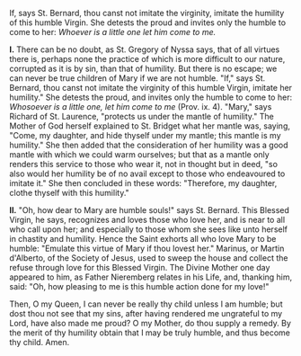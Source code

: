 
If, says St. Bernard, thou canst not imitate the virginity, imitate the humility of this humble Virgin. She detests the proud and invites only the humble to come to her: *Whoever is a little one let him come to me.*

**I\.** There can be no doubt, as St. Gregory of Nyssa says, that of all virtues there is, perhaps none the practice of which is more difficult to our nature, corrupted as it is by sin, than that of humility. But there is no escape; we can never be true children of Mary if we are not humble. \"If,\" says St. Bernard, thou canst not imitate the virginity of this humble Virgin, imitate her humility.\" She detests the proud, and invites only the humble to come to her: *Whosoever is a little one, let him come to me* (Prov. ix. 4). \"Mary,\" says Richard of St. Laurence, \"protects us under the mantle of humility.\" The Mother of God herself explained to St. Bridget what her mantle was, saying, \"Come, my daughter, and hide thyself under my mantle; this mantle is my humility.\" She then added that the consideration of her humility was a good mantle with which we could warm ourselves; but that as a mantle only renders this service to those who wear it, not in thought but in deed, \"so also would her humility be of no avail except to those who endeavoured to imitate it.\" She then concluded in these words: \"Therefore, my daughter, clothe thyself with this humility.\"

**II\.** \"Oh, how dear to Mary are humble souls!\" says St. Bernard. This Blessed Virgin, he says, recognizes and loves those who love her, and is near to all who call upon her; and especially to those whom she sees like unto herself in chastity and humility. Hence the Saint exhorts all who love Mary to be humble: \"Emulate this virtue of Mary if thou lovest her.\" Marinus, or Martin d\'Alberto, of the Society of Jesus, used to sweep the house and collect the refuse through love for this Blessed Virgin. The Divine Mother one day appeared to him, as Father Nieremberg relates in his Life, and, thanking him, said: \"Oh, how pleasing to me is this humble action done for my love!\"

Then, O my Queen, I can never be really thy child unless I am humble; but dost thou not see that my sins, after having rendered me ungrateful to my Lord, have also made me proud? O my Mother, do thou supply a remedy. By the merit of thy humility obtain that I may be truly humble, and thus become thy child. Amen.

